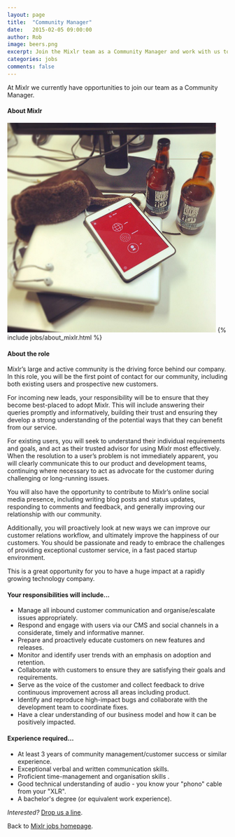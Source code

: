 ```yaml
---
layout: page
title:  "Community Manager"
date:   2015-02-05 09:00:00
author: Rob
image: beers.png
excerpt: Join the Mixlr team as a Community Manager and work with us to build the world's biggest audio broadcasting platform.
categories: jobs
comments: false
---
```


At Mixlr we currently have opportunities to join our team as a Community Manager.

#### About Mixlr

<style>img[src$="beers.png"] { float:right;width:300px }</style>
![Mixlr office beers](/images/beers.png)
{% include jobs/about_mixlr.html %}

#### About the role

Mixlr’s large and active community is the driving force behind our company. In this role, you will be the first point of contact for our community, including both existing users and prospective new customers.

For incoming new leads, your responsibility will be to ensure that they become best-placed to adopt Mixlr. This will include answering their queries promptly and informatively, building their trust and ensuring they develop a strong understanding of the potential ways that they can benefit from our service.

For existing users, you will seek to understand their individual requirements and goals, and act as their trusted advisor for using Mixlr most effectively. When the resolution to a user’s problem is not immediately apparent, you will clearly communicate this to our product and development teams, continuing where necessary to act as advocate for the customer during challenging or long-running issues.

You will also have the opportunity to contribute to Mixlr’s online social media presence, including writing blog posts and status updates, responding to comments and feedback, and generally improving our relationship with our community.

Additionally, you will proactively look at new ways we can improve our customer relations workflow, and ultimately improve the happiness of our customers. You should be passionate and ready to embrace the challenges of providing exceptional customer service, in a fast paced startup environment.

This is a great opportunity for you to have a huge impact at a rapidly growing technology company.

#### Your responsibilities will include...

* Manage all inbound customer communication and organise/escalate issues appropriately.
* Respond and engage with users via our CMS and social channels in a considerate, timely and informative manner.
* Prepare and proactively educate customers on new features and releases.
* Monitor and identify user trends with an emphasis on adoption and retention.
* Collaborate with customers to ensure they are satisfying their goals and requirements.
* Serve as the voice of the customer and collect feedback to drive continuous improvement across all areas including product.
* Identify and reproduce high-impact bugs and collaborate with the development team to coordinate fixes.
* Have a clear understanding of our business model and how it can be positively impacted.

#### Experience required...

* At least 3 years of community management/customer success or similar experience.
* Exceptional verbal and written communication skills.
* Proficient time-management and organisation skills .
* Good technical understanding of audio - you know your "phono" cable from your "XLR".
* A bachelor's degree (or equivalent work experience).

_Interested?_ [Drop us a line](mailto:jobs@mixlr.com).

Back to [Mixlr jobs homepage](/jobs).
